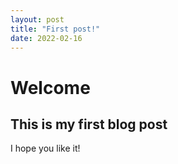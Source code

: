 ```yaml
---
layout: post
title: "First post!"
date: 2022-02-16
---
```


# Welcome

## This is my first blog post

I hope you like it!
